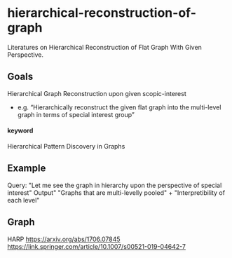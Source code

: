 # hierarchical-reconstruction-of-graph
Literatures on Hierarchical Reconstruction of Flat Graph With Given Perspective.

## Goals
Hierarchical Graph Reconstruction upon given scopic-interest
- e.g. “Hierarchically reconstruct the given flat graph into the multi-level graph in terms of special interest group”

#### keyword
Hierarchical Pattern Discovery in Graphs

## Example

Query: "Let me see the graph in hierarchy upon the perspective of special interest"
Output" "Graphs that are multi-levelly pooled" + "Interpretibility of each level"

## Graph 
HARP
https://arxiv.org/abs/1706.07845
https://link.springer.com/article/10.1007/s00521-019-04642-7

